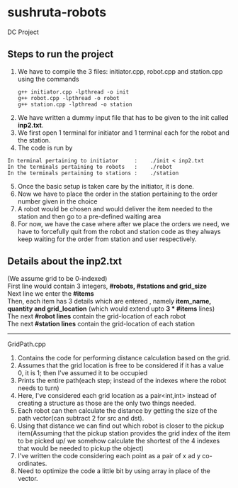 # sushruta-robots
DC Project

Steps to run the project
------------------------
1. We have to compile the 3 files: initiator.cpp, robot.cpp and station.cpp using the commands
    ```
    g++ initiator.cpp -lpthread -o init
    g++ robot.cpp -lpthread -o robot
    g++ station.cpp -lpthread -o station
    
    ```
2. We have written a dummy input file that has to be given to the init called **inp2.txt**.
3. We first open 1 terminal for initiator and 1 terminal each for the robot and the station.
4. The code is run by
  ```
  In terminal pertaining to initiator     :    ./init < inp2.txt
  In the terminals pertaining to robots   :    ./robot
  In the terminals pertaining to stations :    ./station
  ```
 5. Once the basic setup is taken care by the initiator, it is done.
 6. Now we have to place the order in the station pertaining to the order number given in the choice
 7. A robot would be chosen and would deliver the item needed to the station and then go to a pre-defined waiting area
 8. For now, we have the case where after we place the orders we need, we have to forcefully quit from the robot and station code as they always keep waiting for the order from station and user respectively.

Details about the inp2.txt
--------------------------
(We assume grid to be 0-indexed)<br/>
First line would contain 3 integers, **#robots, #stations and grid_size** <br/>
Next line we enter the **#items** <br/>
Then, each item has 3 details which are entered , namely **item_name, quantity and grid_location** (which would extend upto **3 \* #items** lines) <br/>
The  next **#robot lines** contain the grid-location of each robot <br/>
The next **#station lines** contain the grid-location of each station <br/>



------------------------------------------------------------------------------------------------------------------------------

GridPath.cpp

1. Contains the code for performing distance calculation based on the grid.
2. Assumes that the grid location is free to be considered if it has a value 0, it is 1; then I've assumed it to be occupied
3. Prints the entire path(each step; instead of the indexes where the robot needs to turn)
4. Here, I've considered each grid location as a pair<int,int> instead of creating a structure as those are the only two things needed.
5. Each robot can then calculate the distance by getting the size of the path vector(can subtract 2 for src and dst).
6. Using that distance we can find out which robot is closer to the pickup item(Assuming that the pickup station provides the grid index of the item to be picked up/ we somehow calculate the shortest of the 4 indexes that would be needed to pickup the object)
7. I've written the code considering each point as a pair of x ad y co-ordinates.
8. Need to optimize the code a little bit by using  array in place of the vector. 

